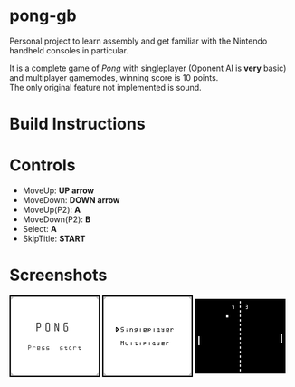 # pong-gb
<p> Personal project to learn assembly and get familiar with the Nintendo handheld consoles in particular. </p>
<p> It is a complete game of <i>Pong</i> with singleplayer (Oponent AI is <b>very</b> basic) and multiplayer gamemodes, winning score is 10 points. <br>
The only original feature not implemented is sound. </p>

# Build Instructions

# Controls
* MoveUp: **UP arrow**
* MoveDown: **DOWN arrow**
* MoveUp(P2): **A**
* MoveDown(P2): **B**
* Select: **A**
* SkipTitle: **START**

# Screenshots
![](https://github.com/Aexakos/pong-gb/blob/main/screenshots/Title.png)
![](https://github.com/Aexakos/pong-gb/blob/main/screenshots/ModeSelect.png)
![](https://github.com/Aexakos/pong-gb/blob/main/screenshots/MainGame.png)
